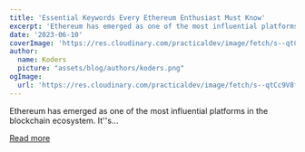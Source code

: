 ```yaml
---
title: 'Essential Keywords Every Ethereum Enthusiast Must Know'
excerpt: 'Ethereum has emerged as one of the most influential platforms in the blockchain ecosystem. It''s...'
date: '2023-06-10'
coverImage: 'https://res.cloudinary.com/practicaldev/image/fetch/s--qtCc9V8f--/c_imagga_scale,f_auto,fl_progressive,h_420,q_auto,w_1000/https://dev-to-uploads.s3.amazonaws.com/uploads/articles/8heon8d8cpystqbek11n.jpg'
author:
  name: Koders
  picture: "assets/blog/authors/koders.png"
ogImage:
  url: 'https://res.cloudinary.com/practicaldev/image/fetch/s--qtCc9V8f--/c_imagga_scale,f_auto,fl_progressive,h_420,q_auto,w_1000/https://dev-to-uploads.s3.amazonaws.com/uploads/articles/8heon8d8cpystqbek11n.jpg'
---
```


Ethereum has emerged as one of the most influential platforms in the blockchain ecosystem. It''s...

[Read more](https://dev.to/sahil_4555/essential-keywords-every-ethereum-enthusiast-must-know-4600)
